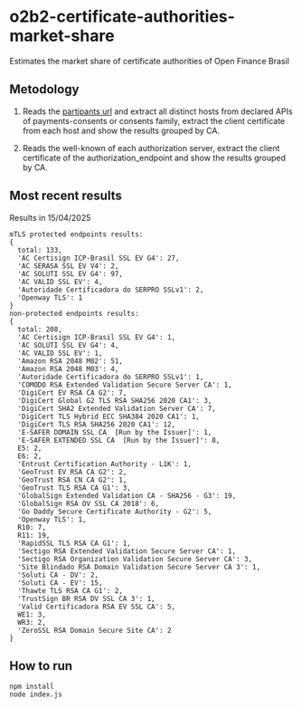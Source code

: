 # o2b2-certificate-authorities-market-share
Estimates the market share of certificate authorities of Open Finance Brasil

## Metodology
1) Reads the [partipants url](https://data.directory.openbankingbrasil.org.br/participants) and extract all distinct hosts from declared APIs of payments-consents or consents family, extract the client certificate from each host and show the results grouped by CA.

2) Reads the well-known of each authorization server, extract the client certificate of the authorization_endpoint and show the results grouped by CA.

## Most recent results

Results in 15/04/2025
```
mTLS protected endpoints results: 
{
  total: 133,
  'AC Certisign ICP-Brasil SSL EV G4': 27,
  'AC SERASA SSL EV V4': 2,
  'AC SOLUTI SSL EV G4': 97,
  'AC VALID SSL EV': 4,
  'Autoridade Certificadora do SERPRO SSLv1': 2,
  'Openway TLS': 1
}
non-protected endpoints results:
{
  total: 208,
  'AC Certisign ICP-Brasil SSL EV G4': 1,
  'AC SOLUTI SSL EV G4': 4,
  'AC VALID SSL EV': 1,
  'Amazon RSA 2048 M02': 51,
  'Amazon RSA 2048 M03': 4,
  'Autoridade Certificadora do SERPRO SSLv1': 1,
  'COMODO RSA Extended Validation Secure Server CA': 1,
  'DigiCert EV RSA CA G2': 7,
  'DigiCert Global G2 TLS RSA SHA256 2020 CA1': 3,
  'DigiCert SHA2 Extended Validation Server CA': 7,
  'DigiCert TLS Hybrid ECC SHA384 2020 CA1': 1,
  'DigiCert TLS RSA SHA256 2020 CA1': 12,
  'E-SAFER DOMAIN SSL CA  [Run by the Issuer]': 1,
  'E-SAFER EXTENDED SSL CA  [Run by the Issuer]': 8,
  E5: 2,
  E6: 2,
  'Entrust Certification Authority - L1K': 1,
  'GeoTrust EV RSA CA G2': 2,
  'GeoTrust RSA CN CA G2': 1,
  'GeoTrust TLS RSA CA G1': 3,
  'GlobalSign Extended Validation CA - SHA256 - G3': 19,
  'GlobalSign RSA OV SSL CA 2018': 6,
  'Go Daddy Secure Certificate Authority - G2': 5,
  'Openway TLS': 1,
  R10: 7,
  R11: 19,
  'RapidSSL TLS RSA CA G1': 1,
  'Sectigo RSA Extended Validation Secure Server CA': 1,
  'Sectigo RSA Organization Validation Secure Server CA': 3,
  'Site Blindado RSA Domain Validation Secure Server CA 3': 1,
  'Soluti CA - DV': 2,
  'Soluti CA - EV': 15,
  'Thawte TLS RSA CA G1': 2,
  'TrustSign BR RSA DV SSL CA 3': 1,
  'Valid Certificadora RSA EV SSL CA': 5,
  WE1: 3,
  WR3: 2,
  'ZeroSSL RSA Domain Secure Site CA': 2
}
```

## How to run
```
npm install
node index.js
```
